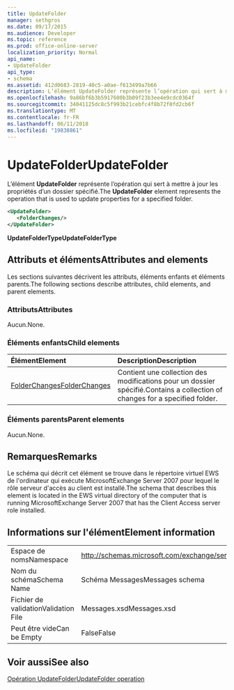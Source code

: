 ```yaml
---
title: UpdateFolder
manager: sethgros
ms.date: 09/17/2015
ms.audience: Developer
ms.topic: reference
ms.prod: office-online-server
localization_priority: Normal
api_name:
- UpdateFolder
api_type:
- schema
ms.assetid: 412d0683-2819-40c5-a0ae-f613499a7b66
description: L’élément UpdateFolder représente l’opération qui sert à mettre à jour les propriétés d’un dossier spécifié.
ms.openlocfilehash: 9a86bf6b3b5917600b3b09f23b3ee4e9cdc0364f
ms.sourcegitcommit: 34041125dc8c5f993b21cebfc4f8b72f0fd2cb6f
ms.translationtype: MT
ms.contentlocale: fr-FR
ms.lasthandoff: 06/11/2018
ms.locfileid: "19838861"
---
```

# <a name="updatefolder"></a><span data-ttu-id="8c0cd-103">UpdateFolder</span><span class="sxs-lookup"><span data-stu-id="8c0cd-103">UpdateFolder</span></span>

<span data-ttu-id="8c0cd-104">L’élément **UpdateFolder** représente l’opération qui sert à mettre à jour les propriétés d’un dossier spécifié.</span><span class="sxs-lookup"><span data-stu-id="8c0cd-104">The **UpdateFolder** element represents the operation that is used to update properties for a specified folder.</span></span> 
  
```xml
<UpdateFolder>
   <FolderChanges/>
</UpdateFolder>
```

 <span data-ttu-id="8c0cd-105">**UpdateFolderType**</span><span class="sxs-lookup"><span data-stu-id="8c0cd-105">**UpdateFolderType**</span></span>
## <a name="attributes-and-elements"></a><span data-ttu-id="8c0cd-106">Attributs et éléments</span><span class="sxs-lookup"><span data-stu-id="8c0cd-106">Attributes and elements</span></span>

<span data-ttu-id="8c0cd-107">Les sections suivantes décrivent les attributs, éléments enfants et éléments parents.</span><span class="sxs-lookup"><span data-stu-id="8c0cd-107">The following sections describe attributes, child elements, and parent elements.</span></span>
  
### <a name="attributes"></a><span data-ttu-id="8c0cd-108">Attributs</span><span class="sxs-lookup"><span data-stu-id="8c0cd-108">Attributes</span></span>

<span data-ttu-id="8c0cd-109">Aucun.</span><span class="sxs-lookup"><span data-stu-id="8c0cd-109">None.</span></span>
  
### <a name="child-elements"></a><span data-ttu-id="8c0cd-110">Éléments enfants</span><span class="sxs-lookup"><span data-stu-id="8c0cd-110">Child elements</span></span>

|<span data-ttu-id="8c0cd-111">**Élément**</span><span class="sxs-lookup"><span data-stu-id="8c0cd-111">**Element**</span></span>|<span data-ttu-id="8c0cd-112">**Description**</span><span class="sxs-lookup"><span data-stu-id="8c0cd-112">**Description**</span></span>|
|:-----|:-----|
|[<span data-ttu-id="8c0cd-113">FolderChanges</span><span class="sxs-lookup"><span data-stu-id="8c0cd-113">FolderChanges</span></span>](folderchanges.md) <br/> |<span data-ttu-id="8c0cd-114">Contient une collection des modifications pour un dossier spécifié.</span><span class="sxs-lookup"><span data-stu-id="8c0cd-114">Contains a collection of changes for a specified folder.</span></span>  <br/> |
   
### <a name="parent-elements"></a><span data-ttu-id="8c0cd-115">Éléments parents</span><span class="sxs-lookup"><span data-stu-id="8c0cd-115">Parent elements</span></span>

<span data-ttu-id="8c0cd-116">Aucun.</span><span class="sxs-lookup"><span data-stu-id="8c0cd-116">None.</span></span>
  
## <a name="remarks"></a><span data-ttu-id="8c0cd-117">Remarques</span><span class="sxs-lookup"><span data-stu-id="8c0cd-117">Remarks</span></span>

<span data-ttu-id="8c0cd-118">Le schéma qui décrit cet élément se trouve dans le répertoire virtuel EWS de l'ordinateur qui exécute MicrosoftExchange Server 2007 pour lequel le rôle serveur d'accès au client est installé.</span><span class="sxs-lookup"><span data-stu-id="8c0cd-118">The schema that describes this element is located in the EWS virtual directory of the computer that is running MicrosoftExchange Server 2007 that has the Client Access server role installed.</span></span>
  
## <a name="element-information"></a><span data-ttu-id="8c0cd-119">Informations sur l'élément</span><span class="sxs-lookup"><span data-stu-id="8c0cd-119">Element information</span></span>

|||
|:-----|:-----|
|<span data-ttu-id="8c0cd-120">Espace de noms</span><span class="sxs-lookup"><span data-stu-id="8c0cd-120">Namespace</span></span>  <br/> |http://schemas.microsoft.com/exchange/services/2006/messages  <br/> |
|<span data-ttu-id="8c0cd-121">Nom du schéma</span><span class="sxs-lookup"><span data-stu-id="8c0cd-121">Schema Name</span></span>  <br/> |<span data-ttu-id="8c0cd-122">Schéma Messages</span><span class="sxs-lookup"><span data-stu-id="8c0cd-122">Messages schema</span></span>  <br/> |
|<span data-ttu-id="8c0cd-123">Fichier de validation</span><span class="sxs-lookup"><span data-stu-id="8c0cd-123">Validation File</span></span>  <br/> |<span data-ttu-id="8c0cd-124">Messages.xsd</span><span class="sxs-lookup"><span data-stu-id="8c0cd-124">Messages.xsd</span></span>  <br/> |
|<span data-ttu-id="8c0cd-125">Peut être vide</span><span class="sxs-lookup"><span data-stu-id="8c0cd-125">Can be Empty</span></span>  <br/> |<span data-ttu-id="8c0cd-126">False</span><span class="sxs-lookup"><span data-stu-id="8c0cd-126">False</span></span>  <br/> |
   
## <a name="see-also"></a><span data-ttu-id="8c0cd-127">Voir aussi</span><span class="sxs-lookup"><span data-stu-id="8c0cd-127">See also</span></span>



[<span data-ttu-id="8c0cd-128">Opération UpdateFolder</span><span class="sxs-lookup"><span data-stu-id="8c0cd-128">UpdateFolder operation</span></span>](updatefolder-operation.md)

